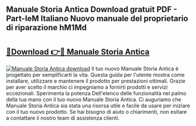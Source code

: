 ## Manuale Storia Antica Download gratuit PDF - Part-IeM Italiano Nuovo manuale del proprietario di riparazione hM1Md

# <h2><a href="http://df9tv3m.blite.top/?on=Manuale+Storia+Antica">🔗Download 👉🔴 Manuale Storia Antica</a></h2>

[![Manuale Storia Antica download](https://i.imgur.com/lujVjoI.png)](http://df9tv3m.blite.top/?on=Manuale+Storia+Antica)
Il tuo nuovo Manuale Storia Antica è progettato per semplificarti la vita. Questa guida per l'utente mostra come installare, utilizzare e mantenere il prodotto per prestazioni ottimali. Grazie per aver scelto il marchio ci impegniamo a fornirti prodotti e servizi eccezionali. Sperimenta la potenza Dell'elenco delle funzionalità nel palmo della tua mano con il tuo nuovo Manuale Storia Antica. Ci auguriamo che Manuale Storia Antica sia stata una risorsa utile e facile da usare per iniziare con il tuo nuovo prodotto. Se hai bisogno di aiuto o chiarimenti, non esitare a contattare il nostro team di assistenza clienti.
